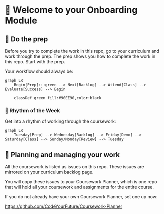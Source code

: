 # 🤝 Welcome to your Onboarding Module

## 🔑 Do the prep

Before you try to complete the work in this repo, go to your curriculum and work through the prep. The prep shows you how to complete the work in this repo. Start with the prep.

Your workflow should always be:

```mermaid
graph LR
    Begin[Prep]:::green --> Next[Backlog] --> Attend[Class] --> Evaluate[Success] --> Begin

    classDef green fill:#90EE90,color:black
```

### 🥁 Rhythm of the Week

Get into a rhythm of working through the coursework:

```mermaid
graph LR
    Tuesday[Prep] --> Wednesday[Backlog] --> Friday[Demo] --> Saturday[Class] --> Sunday/Monday[Review] --> Tuesday
```

## 📅 Planning and managing your work

All the coursework is listed as issues on this repo. These issues are mirrored on your curriculum backlog page.

You will copy these issues to your Coursework Planner, which is one repo that will hold all your coursework and assignments for the entire course.

If you do not already have your own Coursework Planner, set one up now:

https://github.com/CodeYourFuture/Coursework-Planner
